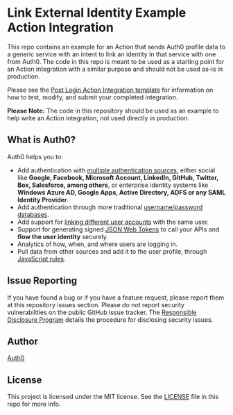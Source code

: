 # Link External Identity Example Action Integration

This repo contains an example for an Action that sends Auth0 profile data to a generic service with an intent to link an identity in that service with one from Auth0. The code in this repo is meant to be used as a starting point for an Action integration with a similar purpose and should not be used as-is in production. 

Please see the [Post Login Action Integration template](https://github.com/Auth0-Marketplace/TEMPLATE-action-post-login/) for information on how to test, modify, and submit your completed integration.

**Please Note:** The code in this repository should be used as an example to help write an Action integration, not used directly in production.

## What is Auth0?

Auth0 helps you to:

* Add authentication with [multiple authentication sources](https://auth0.com/docs/identityproviders), either social like **Google, Facebook, Microsoft Account, LinkedIn, GitHub, Twitter, Box, Salesforce, among others**, or enterprise identity systems like **Windows Azure AD, Google Apps, Active Directory, ADFS or any SAML Identity Provider**.
* Add authentication through more traditional [username/password databases](https://auth0.com/docs/connections/database/custom-db).
* Add support for [linking different user accounts](https://auth0.com/docs/link-accounts) with the same user.
* Support for generating signed [JSON Web Tokens](https://auth0.com/docs/jwt) to call your APIs and **flow the user identity** securely.
* Analytics of how, when, and where users are logging in.
* Pull data from other sources and add it to the user profile, through [JavaScript rules](https://auth0.com/docs/rules/current).

## Issue Reporting

If you have found a bug or if you have a feature request, please report them at this repository issues section. Please do not report security vulnerabilities on the public GitHub issue tracker. The [Responsible Disclosure Program](https://auth0.com/whitehat) details the procedure for disclosing security issues.

## Author

[Auth0](https://auth0.com)

## License

This project is licensed under the MIT license. See the [LICENSE](LICENSE) file in this repo for more info.
